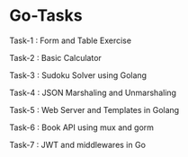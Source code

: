 # Go-Tasks

Task-1 : Form and Table Exercise

Task-2 : Basic Calculator

Task-3 : Sudoku Solver using Golang

Task-4 : JSON Marshaling and Unmarshaling

Task-5 : Web Server and Templates in Golang

Task-6 : Book API using mux and gorm

Task-7 : JWT and middlewares in Go
